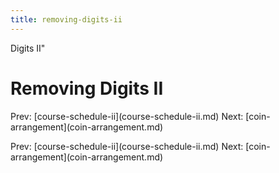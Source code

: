 ```yaml
---
title: removing-digits-ii
---
```


Digits II\"

# Removing Digits II

Prev:
\[course-schedule-ii](course-schedule-ii.md)
Next: \[coin-arrangement](coin-arrangement.md)

Prev:
\[course-schedule-ii](course-schedule-ii.md)
Next: \[coin-arrangement](coin-arrangement.md)
